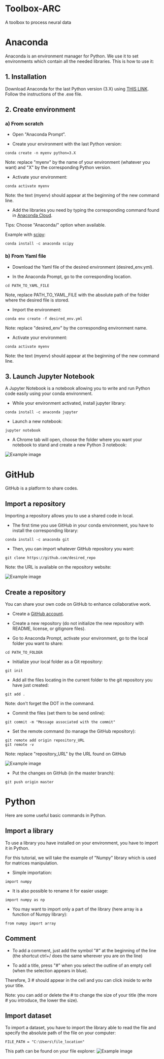 # Toolbox-ARC
A toolbox to process neural data

# Anaconda
Anaconda is an environment manager for Python. We use it to set environments which contain all the needed libraries. This is how to use it:

## 1. Installation
Download Anaconda for the last Python version (3.X) using [THIS LINK](https://www.anaconda.com/distribution/).
Follow the instructions of the .exe file.

## 2. Create environment
### a) From scratch
- Open "Anaconda Prompt".

- Create your environment with the last Python version:
```
conda create -n myenv python=3.X
````
Note: replace "myenv" by the name of your environment (whatever you want) and "X" by the corresponding Python version.

- Activate your environment:
```
conda activate myenv
```
Note: the text (myenv) should appear at the beginning of the new command line.

- Add the libraries you need by typing the corresponding command found in [Anaconda Cloud](https://anaconda.org/anaconda/repo).

Tips: Choose "Anaconda/" option when available.

Example with [scipy](https://anaconda.org/anaconda/scipy):
```
conda install -c anaconda scipy
```

### b) From Yaml file
- Download the Yaml file of the desired environment (desired_env.yml).

- In the Anaconda Prompt, go to the corresponding location.
```
cd PATH_TO_YAML_FILE
```
Note, replace PATH_TO_YAML_FILE with the absolute path of the folder where the desired file is stored.

- Import the environment:
```
conda env create -f desired_env.yml
```
Note: replace "desired_env" by the corresponding environment name.

- Activate your environment:
```
conda activate myenv
```
Note: the text (myenv) should appear at the beginning of the new command line.

## 3. Launch Jupyter Notebook
A Jupyter Notebook is a notebook allowing you to write and run Python code easily using your conda environment.

- While your environment activated, install jupyter library:
```
conda install -c anaconda jupyter
```

- Launch a new notebook:
```
jupyter notebook
```

- A Chrome tab will open, choose the folder where you want your notebook to stand and create a new Python 3 notebook:

![Example image](docs/images/new_notebook.png)


# GitHub
GitHub is a platform to share codes.

## Import a repository
Importing a repository allows you to use a shared code in local.

- The first time you use GitHub in your conda environment, you have to install the corresponding library:
```
conda install -c anaconda git
```
- Then, you can import whatever GitHub repository you want:
```
git clone https://github.com/desired_repo
```
Note: the URL is available on the repository website:

![Example image](docs/images/git_clone_link.png)

## Create a repository
You can share your own code on GitHub to enhance collaborative work.

- Create a [GitHub account](https://github.com/).

- Create a new repository (do not initialize the new repository with README, license, or gitignore files).

- Go to Anaconda Prompt, activate your environment, go to the local folder you want to share:
```
cd PATH_TO_FOLDER
```

- Initialize your local folder as a Git repository:
```
git init
```

- Add all the files locating in the current folder to the git repository you have just created:
```
git add .
```
Note: don't forget the DOT in the command.

- Commit the files (set them to be send online):
```
git commit -m "Message associated with the commit"
```

- Set the remote command (to manage the GitHub repository):
```
git remote add origin repository_URL
git remote -v
```
Note: replace "repository_URL" by the URL found on GitHub

![Example image](docs/images/git_clone_link.png)

- Put the changes on GitHub (in the master branch):
```
git push origin master
```

# Python
Here are some useful basic commands in Python.

## Import a library
To use a library you have installed on your environment, you have to import it in Python.

For this tutorial, we will take the example of "Numpy" library which is used for matrices manipulation.

- Simple importation:
```
import numpy
```
- It is also possible to rename it for easier usage:
```
import numpy as np
```
- You may want to import only a part of the library (here array is a function of Numpy library):
```
from numpy import array
```

## Comment
- To add a comment, just add the symbol "#" at the beginning of the line (the shortcut ctrl+/ does the same wherever you are on the line)

- To add a title, press "#" when you select the outline of an empty cell (when the selection appears in blue).

Therefore, 3 # should appear in the cell and you can click inside to write your title.

Note: you can add or delete the # to change the size of your title (the more # you introduce, the lower the size).

## Import dataset
To import a dataset, you have to import the library able to read the file and specify the absolute path of the file on your computer:
```
FILE_PATH = "C:\Users\file_location"
```
This path can be found on your file explorer:
![Example image](docs/images/file_path)

